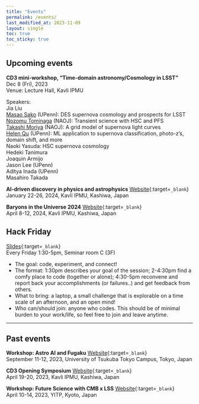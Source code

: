```yaml
---
title: "Events"
permalink: /events/
last_modified_at: 2023-11-09
layout: single
toc: true
toc_sticky: true
---
```


## Upcoming events

**CD3 mini-workshop, “Time-domain astronomy/Cosmology in LSST”** \
Dec 8 (Fri), 2023 \
Venue: Lecture Hall, Kavli IPMU

Speakers: \
Jia Liu \
[Masao Sako](https://www.sas.upenn.edu/~masao/Web/Home.html) (UPenn): DES supernova cosmology and prospects for LSST \
[Nozomu Tominaga](https://nozomu-tominaga.jp/) (NAOJ): Transient science with HSC and PFS \
[Takashi Moriya](https://sci.nao.ac.jp/MEMBER/takashi.moriya/) (NAOJ): A grid model of supernova light curves \
[Helen Qu](https://helenqu.com/) (UPenn): ML application to supernova classification, photo-z’s, domain shift, and more \
Naoki Yasuda: HSC supernova cosmology \
Hedeki Tanimura \
Joaquin Armijo \
Jason Lee (UPenn) \
Aditya Inada (UPenn) \
Masahiro Takada

**AI-driven discovery in physics and astrophysics** 
[Website](/ai4phys/){:target=`_blank`}\
January 22-26, 2024, Kavli IPMU, Kashiwa, Japan

**Baryons in the Universe 2024**
[Website](https://indico.ipmu.jp/event/429/){:target=`_blank`}\
April 8-12, 2024, Kavli IPMU, Kashiwa, Japan


## Hack Friday 
[Slides](https://docs.google.com/presentation/d/1YlANbb1qp_nbp37aalpP6JGxunt3yQOsnf2GoU-9KMw/){:target=`_blank`}\
Every Friday 1:30-5pm, Seminar room C (3F)
* The goal: code, experiment, and connect!
* The format: 1:30pm describes your goal of the session; 2-4:30pm find a comfy place to code (together or alone); 4:30-5pm reconvene and report back your accomplishments (or failures..) and get feedback from others.
* What to bring: a laptop, a small challenge that is explorable on a time scale of an afternoon, and an open mind!
* Who can/should join: anyone who codes. This should be of minimal burden to your work/life, so feel free to join and leave anytime. 

---

## Past events
**Workshop: Astro AI and Fugaku**
[Website](/fugakuAI/){:target=`_blank`}\
September 11-12, 2023, University of Tsukuba Tokyo Campus, Tokyo, Japan

**CD3 Opening Symposium** 
[Website](/opening/){:target=`_blank`}\
April 19-20, 2023, Kavli IPMU, Kashiwa, Japan

**Workshop: Future Science with CMB x LSS** 
[Website](https://www2.yukawa.kyoto-u.ac.jp/~cmb-lss/index.php){:target=`_blank`}\
April 10-14, 2023, YITP, Kyoto, Japan
